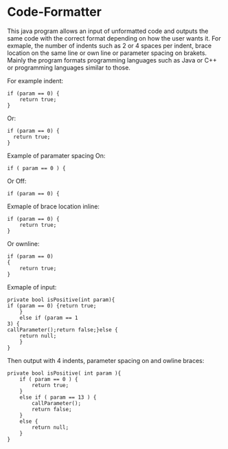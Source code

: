 # Code-Formatter

This java program allows an input of unformatted code and outputs the same code with the correct format depending on how the user wants it. For exmaple, the number of indents such as 2 or 4 spaces per indent, brace location on the same line or own line or parameter spacing on brakets. Mainly the program formats programming languages such as Java or C++ or programming languages similar to those.

For example indent:
```
if (param == 0) {
    return true;
}
```

Or:
```
if (param == 0) {
  return true;
}
```

Example of paramater spacing On:
```
if ( param == 0 ) {
```

Or Off:
```
if (param == 0) {
```

Exmaple of brace location inline:
```
if (param == 0) {
    return true;
}
```

Or ownline:
```
if (param == 0) 
{
    return true;
}
```



Exmaple of input:
```
private bool isPositive(int param){
if (param == 0) {return true;
	}
	else if (param == 1
3) {
callParameter();return false;}else {
	return null;
	}
}
```

Then output with 4 indents, parameter spacing on and owline braces:
```
private bool isPositive( int param ){
    if ( param == 0 ) {
        return true;
    }
    else if ( param == 13 ) {
        callParameter();
        return false;
    }
    else {
        return null;
    }
}
```
